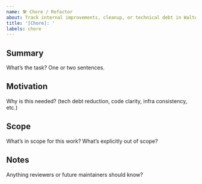 ```yaml
---
name: 🛠️ Chore / Refactor
about: Track internal improvements, cleanup, or technical debt in WalterBackend
title: '[Chore]: '
labels: chore
---
```


## Summary

What’s the task? One or two sentences.

## Motivation

Why is this needed? (tech debt reduction, code clarity, infra consistency, etc.)

## Scope

What’s in scope for this work? What’s explicitly out of scope?

## Notes

Anything reviewers or future maintainers should know?
